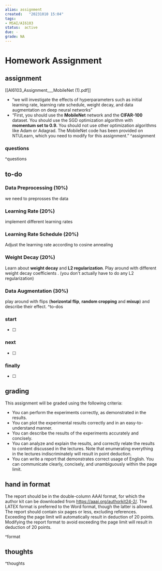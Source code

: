 ```yaml
---
alias: assignment
created:   "20231010 15:04"
tags: 
- MSAI/AI6103
status:  active 
due: -
grade: NA
---
```


# Homework Assignment 

## assignment
[[AI6103_Assignment___MobileNet (1).pdf]]
- “we will investigate the effects of hyperparameters such as initial learning rate, learning rate schedule, weight decay, and data augmentation on deep neural networks” 
- “First, you should use the **MobileNet** network and the **CIFAR-100** dataset. You should use the SGD optimization algorithm with **momentum set to 0.9.** You should not use other optimization algorithms like Adam or Adagrad. The MobileNet code has been provided on NTULearn, which you need to modify for this assignment.” 
^assignment
### questions
^questions
## to-do

### Data Preprocessing (10%)
we need to preprosses the data
### Learning Rate (20%)
implement different learning rates 
### Learning Rate Schedule (20%)
Adjust the learning rate according to cosine annealing
### Weight Decay (20%)
Learn about **weight decay** and **L2 regularization**. Play around with different weight decay coefficients . (you don't actually have to do any L2 regularization)
### Data Augmentation (30%)
play around with flips (**horizontal flip**, **random cropping** and **mixup**) and describe their effect.
^to-dos
### start
- [ ] 
### next
- [ ] 
### finally
- [ ] 


## grading
This assignment will be graded using the following criteria: 
- You can perform the experiments correctly, as demonstrated in the results. 
- You can plot the experimental results correctly and in an easy-to-understand manner.
- You can describe the results of the experiments accurately and concisely. 
- You can analyze and explain the results, and correctly relate the results to content discussed in the lectures. Note that enumerating everything in the lectures indiscriminately will result in point deduction. 
- You can write a report that demonstrates correct usage of English. You can communicate clearly, concisely, and unambiguously within the page limit. 
## hand in format 
The report should be in the double-column AAAI format, for which the author kit can be downloaded from https://aaai.org/authorkit24-2/. The LATEX format is preferred to the Word format, though the latter is allowed. The report should contain six pages or less, excluding references. Exceeding the page limit will automatically result in deduction of 20 points. Modifying the report format to avoid exceeding the page limit will result in deduction of 20 points.

^format
## thoughts 
^thoughts